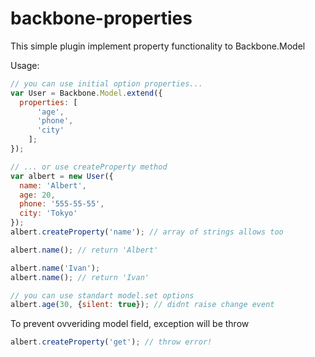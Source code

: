 backbone-properties
==================

This simple plugin implement property functionality to Backbone.Model

Usage:
``` javascript
// you can use initial option properties...
var User = Backbone.Model.extend({
  properties: [
      'age',
      'phone',
      'city'
    ];
});

// ... or use createProperty method
var albert = new User({
  name: 'Albert',
  age: 20,
  phone: '555-55-55',
  city: 'Tokyo'
});
albert.createProperty('name'); // array of strings allows too

albert.name(); // return 'Albert'

albert.name('Ivan');
albert.name(); // return 'Ivan'

// you can use standart model.set options
albert.age(30, {silent: true}); // didnt raise change event
```
To prevent ovveriding model field, exception will be throw
``` javascript
albert.createProperty('get'); // throw error!
``` 